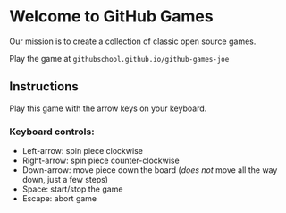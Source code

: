 # Welcome to GitHub Games

Our mission is to create a collection of classic open source games.

Play the game at `githubschool.github.io/github-games-joe`

## Instructions

Play this game with the arrow keys on your keyboard.

### Keyboard controls:

* Left-arrow: spin piece clockwise
* Right-arrow: spin piece counter-clockwise
* Down-arrow: move piece down the board (_does not_ move all the way down, just a few steps)
* Space: start/stop the game
* Escape: abort game
